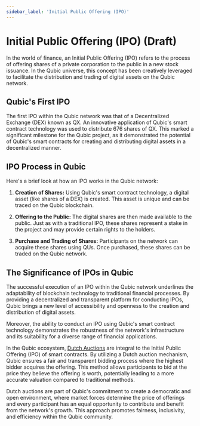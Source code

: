 ```yaml
---
sidebar_label: 'Initial Public Offering (IPO)'
---
```


# Initial Public Offering (IPO) (Draft)

In the world of finance, an Initial Public Offering (IPO) refers to the process of offering shares of a private corporation to the public in a new stock issuance. In the Qubic universe, this concept has been creatively leveraged to facilitate the distribution and trading of digital assets on the Qubic network. 

## Qubic's First IPO

The first IPO within the Qubic network was that of a Decentralized Exchange (DEX) known as QX. An innovative application of Qubic's smart contract technology was used to distribute 676 shares of QX. This marked a significant milestone for the Qubic project, as it demonstrated the potential of Qubic's smart contracts for creating and distributing digital assets in a decentralized manner.

## IPO Process in Qubic

Here's a brief look at how an IPO works in the Qubic network:

1. **Creation of Shares:** Using Qubic's smart contract technology, a digital asset (like shares of a DEX) is created. This asset is unique and can be traced on the Qubic blockchain.

2. **Offering to the Public:** The digital shares are then made available to the public. Just as with a traditional IPO, these shares represent a stake in the project and may provide certain rights to the holders.

3. **Purchase and Trading of Shares:** Participants on the network can acquire these shares using QUs. Once purchased, these shares can be traded on the Qubic network.

## The Significance of IPOs in Qubic

The successful execution of an IPO within the Qubic network underlines the adaptability of blockchain technology to traditional financial processes. By providing a decentralized and transparent platform for conducting IPOs, Qubic brings a new level of accessibility and openness to the creation and distribution of digital assets.

Moreover, the ability to conduct an IPO using Qubic's smart contract technology demonstrates the robustness of the network's infrastructure and its suitability for a diverse range of financial applications.

In the Qubic ecosystem, [Dutch Auctions](/learn/dutch-auction) are integral to the Initial Public Offering (IPO) of smart contracts. By utilizing a Dutch auction mechanism, Qubic ensures a fair and transparent bidding process where the highest bidder acquires the offering. This method allows participants to bid at the price they believe the offering is worth, potentially leading to a more accurate valuation compared to traditional methods.

Dutch auctions are part of Qubic's commitment to create a democratic and open environment, where market forces determine the price of offerings and every participant has an equal opportunity to contribute and benefit from the network's growth. This approach promotes fairness, inclusivity, and efficiency within the Qubic community.
